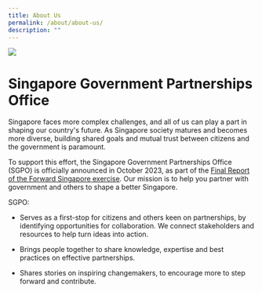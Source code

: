 ```yaml
---
title: About Us
permalink: /about/about-us/
description: ""
---
```


![](/images/about%20sgpo.png)






# Singapore Government Partnerships Office
Singapore faces more complex challenges, and all of us can play a part in shaping our country's future. As Singapore society matures and becomes more diverse, building shared goals and mutual trust between citizens and the government is paramount. 

To support this effort, the Singapore Government Partnerships Office (SGPO) is officially announced in October 2023, as part of the [Final Report of the Forward Singapore exercise](https://www.forwardsingapore.gov.sg). Our mission is to help you partner with government and others to shape a better Singapore. 

SGPO:
* Serves as a first-stop for citizens and others keen on partnerships, by identifying opportunities for collaboration. We connect stakeholders and resources to help turn ideas into action.

* Brings people together to share knowledge, expertise and best practices on effective partnerships.

* Shares stories on inspiring changemakers, to encourage more to step forward and contribute.
